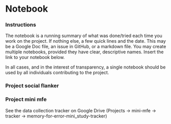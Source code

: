 # Notebook

### Instructions
The notebook is a running summary of what was done/tried each time you work on the project. If nothing else, a few quick lines and the date.  This may be a Google Doc file, an issue in GitHub, or a markdown file. You may create multiple notebooks, provided they have clear, descriptive names. Insert the link to your notebook below.

In all cases, and in the interest of transparency, a single notebook should be used by all individuals contributing to the project.

### Project social flanker



### Project mini mfe
See the data collection tracker on Google Drive (Projects -> mini-mfe -> tracker -> memory-for-error-mini_study-tracker)
